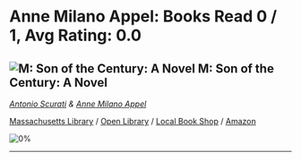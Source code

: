 # Anne Milano Appel:  Books Read 0 / 1, Avg Rating: 0.0 

## ![M: Son of the Century: A Novel](https://covers.openlibrary.org/b/isbn/978-0062956118-M.jpg) M: Son of the Century: A Novel
*[Antonio Scurati](../AntonioScurati) & [Anne Milano Appel](../AnneMilanoAppel)*

[Massachusetts Library](https://library.minlib.net/search/i=978-0062956118) / [Open Library](https://openlibrary.org/isbn/978-0062956118) / [Local Book Shop](https://bookshop.org/books/m:-son-of-the-century:-a-novel/978-0062956118) / [Amazon](https://smile.amazon.com/dp/0062956116)

![0%](https://progress-bar.dev/0) 



---

